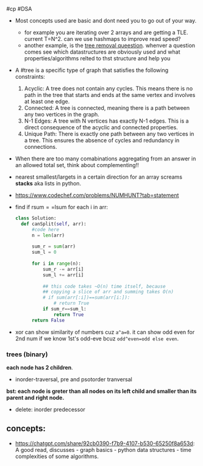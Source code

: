#cp #DSA 

- Most concepts used are basic and dont need you to go out of your way. 
	- for example you are iterating over 2 arrays and are getting a TLE. current T=N^2. can we use hashmaps to improve read speed?
	- another example, is the [tree removal queestion](https://www.codechef.com/problems/TREEREMOVAL?tab=statement). whenver a question comes see which datastructures are obviously used and what properties/algorithms relted to thst structure and help you 

- A #tree is a specific type of graph that satisfies the following constraints:
	1. Acyclic: A tree does not contain any cycles. This means there is no path in the tree that starts and ends at the same vertex and involves at least one edge.
	2. Connected: A tree is connected, meaning there is a path between any two vertices in the graph.
	3. N-1 Edges: A tree with  N  vertices has exactly  N-1  edges. This is a direct consequence of the acyclic and connected properties.
	4. Unique Path: There is exactly one path between any two vertices in a tree. This ensures the absence of cycles and redundancy in connections.

- When there are too many comabinations aggregating from an answer in an allowed total set, think about complementing!!

- nearest smallest/largets in a certain direction for an array screams **stacks** aka lists in python.

- https://www.codechef.com/problems/NUMHUNT?tab=statement

- find if rsum$==$lsum for each i in arr:
  ```python
  class Solution:
    def canSplit(self, arr):
        #code here
        n = len(arr)
    
        sum_r = sum(arr)
        sum_l = 0
    
        for i in range(n):
            sum_r -= arr[i]
            sum_l += arr[i]
	        
	        ## this code takes ~O(n) time itself, because 
	        ## copying a slice of arr and summing takes O(n)
            # if sum(arr[:i])==sum(arr[i:]):
                # return True
            if sum_r==sum_l:
                return True
        return False
	```

- xor can show similarity of numbers cuz `a^a=0`. it can show odd even for 2nd num if we know 1st's odd-eve bcuz `odd^even=odd else even`.
### trees (binary)

**each node has 2 children**.
- inorder-traversal, pre and psotorder tranversal


**bst: each node is greter than all nodes on its left child and smaller than its parent and right node.**
  - delete: inorder predecessor


## concepts:
- https://chatgpt.com/share/92cb0390-f7b9-4107-b530-65250f8a653d: 
  A good read, discusses 
	  - graph basics 
	  - python data structures 
	  - time complexities of some algorithms.



